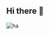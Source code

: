 ## Hi there 👋
<!--
**munirudin26/munirudin26** is a ✨ _special_ ✨ repository because its `README.md` (this file) appears on your GitHub profile.
Here are some ideas to get you started:
- 🔭 I’m currently working on ...
- 🌱 I’m currently learning ...
-->
![ha](https://media3.giphy.com/media/v1.Y2lkPTc5MGI3NjExb3FsN2t0MmE5eG5wZW1tN2RyMGZjcWlsZmNvcmtlN3NzdWo2Z21nNyZlcD12MV9pbnRlcm5hbF9naWZfYnlfaWQmY3Q9Zw/T8BTS6sL9MZXjdyb56/giphy.gif)
